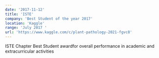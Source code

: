 ```yaml
---
date: '2017-11-12'
title: 'ISTE'
company: 'Best Student of the year 2017'
location: 'Kaggle'
range: 'July 2017 '
url: 'https://www.kaggle.com/c/plant-pathology-2021-fgvc8'
---
```


ISTE Chapter Best Student awardfor overall performance in academic and extracurricular activities